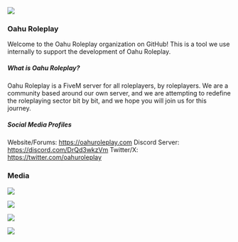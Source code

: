 ![](https://cdn.thefrostcloud.com/resources/oahurp/images/miscellaneous/FiveMServerBanner.jpg)

### Oahu Roleplay

Welcome to the Oahu Roleplay organization on GitHub! This is a tool we use internally to support the development of Oahu Roleplay.

##### What is Oahu Roleplay?

Oahu Roleplay is a FiveM server for all roleplayers, by roleplayers. We are a community based around our own server, and we are attempting to redefine the roleplaying sector bit by bit, and we hope you will join us for this journey.

##### Social Media Profiles

Website/Forums: https://oahuroleplay.com
Discord Server: https://discord.com/DrQd3wkzVm
Twitter/X: https://twitter.com/oahuroleplay

### Media

![](https://cdn.thefrostcloud.com/resources/oahurp/images/newimages/image1-transformed.png)

![](https://cdn.thefrostcloud.com/resources/oahurp/images/newimages/YellowjackBarScene.png)

![](https://cdn.thefrostcloud.com/resources/oahurp/images/newimages/BCSO%20LSPD%20SASP/image2.png)

![](https://cdn.thefrostcloud.com/resources/oahurp/images/newimages/DrugdealScene/Graded/Untitled%20Export/image2.jpg)
